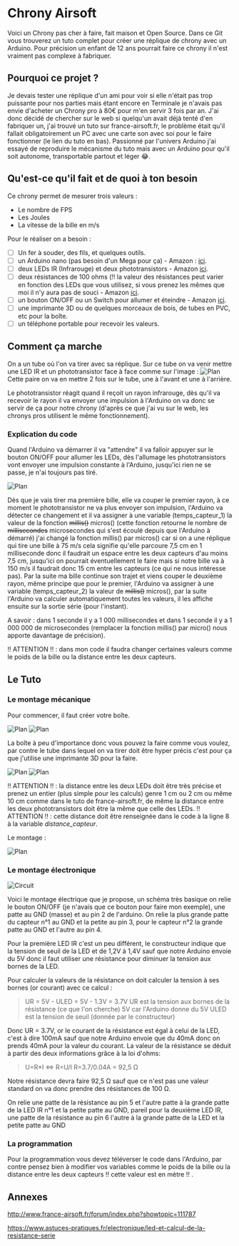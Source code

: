 # Chrony Airsoft
Voici un Chrony pas cher à faire, fait maison et Open Source.
Dans ce Git vous trouverez un tuto complet pour créer une réplique de chrony avec un Arduino.
Pour précision un enfant de 12 ans pourrait faire ce chrony il n'est vraiment pas complexe à fabriquer. 

## Pourquoi ce projet ?
Je devais tester une réplique d'un ami pour voir si elle n'était pas trop puissante pour nos parties mais étant encore en Terminale je n'avais pas envie d'acheter un Chrony pro à 80€ pour m'en servir 3 fois par an.
J'ai donc décidé de chercher sur le web si quelqu'un avait déjà tenté d'en fabriquer un, j'ai trouvé un tuto sur france-airsoft.fr, le problème était qu'il fallait obligatoirement un PC avec une carte son avec soi pour le faire fonctionner (le lien du tuto en bas).
Passionné par l'univers Arduino j'ai essayé de reproduire le mécanisme du tuto mais avec un Arduino pour qu'il soit autonome, transportable partout et léger :joy:.

## Qu'est-ce qu'il fait et de quoi à ton besoin 
Ce chrony permet de mesurer trois valeurs :

 - Le nombre de FPS 
 - Les Joules
 - La vitesse de la bille en m/s

Pour le réaliser on a besoin :

- [ ] Un fer à souder, des fils, et quelques outils. 
- [ ] un Arduino nano (pas besoin d'un Mega pour ça) - Amazon : [ici](https://www.amazon.fr/dp/B0722YYBSS?ref=yo_pop_ma_swf).
- [ ] deux LEDs IR (Infrarouge) et deux phototransistors - Amazon [ici](https://www.amazon.fr/dp/B07912J5V2?ref=yo_pop_ma_swf).
- [ ] deux résistances de 100 ohms (:bangbang:  la valeur des résistances peut varier en fonction des LEDs que vous utilisez, si vous prenez les mêmes que moi il n'y aura pas de souci - Amazon [ici](https://www.amazon.fr/dp/B00PZYO11K/ref=cm_sw_em_r_mt_dp_U_kY5fCbMJ4STSB). 
- [ ] un bouton ON/OFF ou un Switch pour allumer et éteindre - Amazon [ici](https://www.amazon.fr/dp/B07CXL7111/ref=cm_sw_em_r_mt_dp_U_v05fCbKMZR0ZB).
- [ ] une imprimante 3D ou de quelques morceaux de bois, de tubes en PVC, etc pour la boîte.
- [ ] un téléphone portable pour recevoir les valeurs.

## Comment ça marche

On a un tube où l'on va tirer avec sa réplique.
Sur ce tube on va venir mettre une LED IR et un phototransistor face à face comme sur l'image :
![Plan](./Docs/Plan_1.png) 
Cette paire on va en mettre 2 fois sur le tube, une à l'avant et une à l'arrière.

Le phototransistor réagit quand il reçoit un rayon infrarouge, dès qu'il va recevoir le rayon il va envoyer une impulsion à l'Arduino on va donc se servir de ça pour notre chrony (d'après ce que j'ai vu sur le web, les chronys pros utilisent le même fonctionnement).

### Explication du code

Quand l'Arduino va démarrer il va "attendre" il va falloir appuyer sur le bouton ON/OFF pour allumer les LEDs, dès l'allumage les phototransistors vont envoyer une impulsion constante à l'Arduino, jusqu'ici rien ne se passe, je n'ai toujours pas tiré.

![Plan](./Docs/Plan_2.png)

Dès que je vais tirer ma première bille, elle va couper le premier rayon, à ce moment le phototransistor ne va plus envoyer son impulsion, l'Arduino va détecter ce changement et il va assigner à une variable (temps_capteur_1) la valeur de la fonction ~~millis()~~ micros() (cette fonction retourne le nombre de ~~millisecondes~~ microsecondes qui s'est écoulé depuis que l'Arduino à démarré) j'ai changé la fonction millis() par micros() car si on a une réplique qui tire une bille à 75 m/s cela signifie qu'elle parcoure 7,5 cm en 1 milliseconde donc il faudrait un espace entre les deux capteurs d'au moins 7,5 cm, jusqu'ici on pourrait éventuellement le faire mais si notre bille va à 150 m/s il faudrait donc 15 cm entre les capteurs (ce qui ne nous intéresse pas).
Par la suite ma bille continue son trajet et viens couper le deuxième rayon, même principe que pour le premier, l'Arduino va assigner à une variable (temps_capteur_2) la valeur de ~~millis()~~ micros(), par la suite l'Arduino va calculer automatiquement toutes les valeurs, il les affiche ensuite sur la sortie série (pour l'instant).

A savoir : dans 1 seconde il y a 1 000 millisecondes et dans 1 seconde il y a 1 000 000 de microsecondes (remplacer la fonction millis() par micro() nous apporte davantage de précision). 

:bangbang: ATTENTION :bangbang: : dans mon code il faudra changer certaines valeurs comme le poids de la bille ou la distance entre les deux capteurs.

## Le Tuto
### Le montage mécanique
Pour commencer, il faut créer votre boîte.

![Plan](./Docs/Plan_3D_dessous.png)
![Plan](./Docs/Plan_3D_dessus.png)


La boîte à peu d'importance donc vous pouvez la faire comme vous voulez, par contre le tube dans lequel on va tirer doit être hyper précis c'est pour ça que j'utilise une imprimante 3D pour la faire.

![Plan](./Docs/Plan_3D_tube.png)
![Plan](./Docs/Plan_3D_maintien_tube.png)

:bangbang: ATTENTION :bangbang: : la distance entre les deux LEDs doit être très précise et prenez un entier (plus simple pour les calculs) genre 1 cm ou 2 cm ou même 10 cm comme dans le tuto de france-airsoft.fr, de même la distance entre les deux phototransistors doit être la même que celle des LEDs.
:bangbang: ATTENTION :bangbang: : cette distance doit être renseignée dans le code à la ligne 8 à la variable *distance_capteur*.

Le montage :

![Plan](./Docs/Plan_3D_montage.png)

### Le montage électronique

![Circuit](./Docs/Circuit.png)

Voici le montage électrique que je propose, un schéma très basique on relie le bouton ON/OFF  (je n'avais que ce bouton pour faire mon exemple), une patte au GND (masse) et au pin 2 de l'arduino.
On relie la plus grande patte du capteur n°1 au GND et la petite au pin 3, pour le capteur n°2 la grande patte au GND et l'autre au pin 4.

Pour la première LED IR c'est un peu différent, le constructeur indique que la tension de seuil de la LED et de 1,2V à 1,4V sauf que notre Arduino envoie du 5V donc il faut utiliser une résistance pour diminuer la tension aux bornes de la LED.

Pour calculer la valeurs de la résistance on doit calculer la tension à ses bornes (or courant) avec ce calcul :

> UR = 5V - ULED = 5V - 1.3V = 3.7V
UR est la tension aux bornes de la résistance (ce que l'on cherche)
5V car l'Arduino donne du 5V
ULED est la tension de seuil (donnée par le constructeur)

Donc UR = 3.7V, or le courant de la résistance est égal à celui de la LED, c'est à dire 100mA sauf que notre Arduino envoie que du 40mA donc on prends 40mA pour la valeur du courant.
La valeur de la résistance se déduit à partir des deux informations grâce à la loi d'ohms:

> U=R*I <=> R=U/I
> R=3.7/0.04A = 92,5 Ω

Notre résistance devra faire 92,5 Ω sauf que ce n'est pas une valeur standard on va donc prendre des résistances de 100 Ω.

On relie une patte de la résistance au pin 5 et l'autre patte à la grande patte de la LED IR n°1 et la petite patte au GND, pareil pour la deuxième LED IR, une patte de la résistance au pin 6 l'autre à la grande patte de la LED et la petite patte au GND

### La programmation
Pour la programmation vous devez téléverser le code dans l'Arduino, par contre pensez bien à modifier vos variables comme le poids de la bille ou la distance entre les deux capteurs :bangbang:  cette valeur est en mètre :bangbang: .

## Annexes

http://www.france-airsoft.fr/forum/index.php?showtopic=111787

https://www.astuces-pratiques.fr/electronique/led-et-calcul-de-la-resistance-serie
